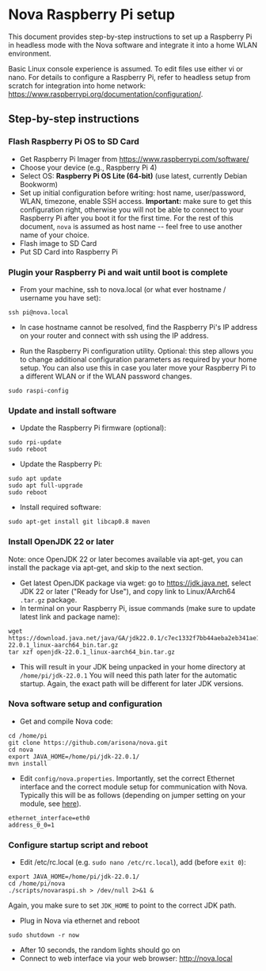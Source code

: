 # Nova Raspberry Pi setup

This document provides step-by-step instructions to set up a Raspberry Pi in headless mode with the Nova software and integrate it into a home WLAN environment.

Basic Linux console experience is assumed. To edit files use either vi or nano. For details to configure a Raspberry Pi, refer to
headless setup from scratch for integration into home network: <https://www.raspberrypi.org/documentation/configuration/>.

## Step-by-step instructions

### Flash Raspberry Pi OS to SD Card

- Get Raspberry Pi Imager from <https://www.raspberrypi.com/software/>
- Choose your device (e.g., Raspberry Pi 4)
- Select OS: **Raspberry Pi OS Lite (64-bit)** (use latest, currently Debian Bookworm)
- Set up initial configuration before writing: host name, user/password, WLAN, timezone, enable SSH access. **Important:** make sure to get this configuration right, otherwise you will not be able to connect to your Raspberry Pi after you boot it for the first time. For the rest of this document, `nova` is assumed as host name -- feel free to use another name of your choice.
- Flash image to SD Card
- Put SD Card into Raspberry Pi

### Plugin your Raspberry Pi and wait until boot is complete

- From your machine, ssh to nova.local (or what ever hostname / username you have set):

```
ssh pi@nova.local
```

- In case hostname cannot be resolved, find the Raspberry Pi's IP address on your router and connect with ssh using the IP address.

- Run the Raspberry Pi configuration utility. Optional: this step allows you to change additional configuration parameters as required by your home setup. You can also use this in case you later move your Raspberry Pi to a different WLAN or if the WLAN password changes.

```
sudo raspi-config
```

### Update and install software

- Update the Raspberry Pi firmware (optional):

```
sudo rpi-update
sudo reboot
```

- Update the Raspberry Pi:

```
sudo apt update
sudo apt full-upgrade
sudo reboot
```

- Install required software:

```
sudo apt-get install git libcap0.8 maven
```

### Install OpenJDK 22 or later

Note: once OpenJDK 22 or later becomes available via apt-get, you can install the package via apt-get, and skip to the next section.

- Get latest OpenJDK package via wget: go to https://jdk.java.net, select JDK 22 or later ("Ready for Use"), and copy link to Linux/AArch64 `.tar.gz` package.
- In terminal on your Raspberry Pi, issue commands (make sure to update latest link and package name):

```
wget https://download.java.net/java/GA/jdk22.0.1/c7ec1332f7bb44aeba2eb341ae18aca4/8/GPL/openjdk-22.0.1_linux-aarch64_bin.tar.gz
tar xzf openjdk-22.0.1_linux-aarch64_bin.tar.gz
```

- This will result in your JDK being unpacked in your home directory at `/home/pi/jdk-22.0.1` You will need this path later for the automatic startup. Again, the exact path will be different for later JDK versions.

### Nova software setup and configuration

- Get and compile Nova code:

```
cd /home/pi
git clone https://github.com/arisona/nova.git
cd nova
export JAVA_HOME=/home/pi/jdk-22.0.1/
mvn install
```

- Edit `config/nova.properties`. Importantly, set the correct Ethernet interface and the correct module setup for communication with Nova. Typically this will be as follows (depending on jumper setting on your module, see [here](nova_control.md)).

```
ethernet_interface=eth0
address_0_0=1
```

### Configure startup script and reboot

- Edit /etc/rc.local (e.g. `sudo nano /etc/rc.local`), add (before `exit 0`):

```
export JAVA_HOME=/home/pi/jdk-22.0.1/
cd /home/pi/nova
./scripts/novaraspi.sh > /dev/null 2>&1 &
```

Again, you make sure to set `JDK_HOME` to point to the correct JDK path.

- Plug in Nova via ethernet and reboot

```
sudo shutdown -r now
```

- After 10 seconds, the random lights should go on
- Connect to web interface via your web browser: http://nova.local
